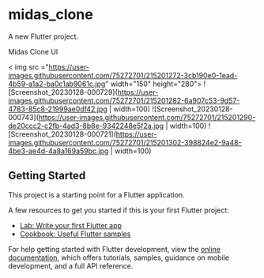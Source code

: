 # midas_clone

A new Flutter project.

Midas Clone UI

< img src ="https://user-images.githubusercontent.com/75272701/215201272-3cb190e0-1ead-4b59-a1a2-ba0c1ab9061c.jpg" width="150" height="280"> 
![Screenshot_20230128-000729](https://user-images.githubusercontent.com/75272701/215201282-6a907c53-9d57-4783-85c8-21999ae0df42.jpg | width=100)
![Screenshot_20230128-000743](https://user-images.githubusercontent.com/75272701/215201290-de20ccc2-c2fb-4ad3-8b8e-9342248e5f2a.jpg | width=100) 
![Screenshot_20230128-000721](https://user-images.githubusercontent.com/75272701/215201302-398824e2-9a48-4be3-ae4d-4a8a169a59bc.jpg | width=100)

## Getting Started

This project is a starting point for a Flutter application.

A few resources to get you started if this is your first Flutter project:

- [Lab: Write your first Flutter app](https://docs.flutter.dev/get-started/codelab)
- [Cookbook: Useful Flutter samples](https://docs.flutter.dev/cookbook)

For help getting started with Flutter development, view the
[online documentation](https://docs.flutter.dev/), which offers tutorials,
samples, guidance on mobile development, and a full API reference.
